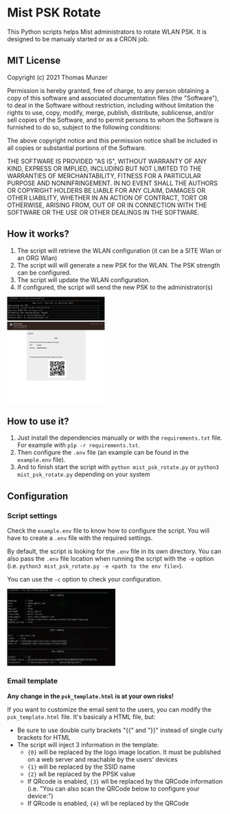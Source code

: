# Mist PSK Rotate

This Python scripts helps Mist administrators to rotate WLAN PSK. It is designed to be manualy started or as a CRON job.

## MIT License

Copyright (c) 2021 Thomas Munzer

Permission is hereby granted, free of charge, to any person obtaining a copy
of this software and associated documentation files (the "Software"), to deal
in the Software without restriction, including without limitation the rights
to use, copy, modify, merge, publish, distribute, sublicense, and/or sell
copies of the Software, and to permit persons to whom the Software is
furnished to do so, subject to the following conditions:

The above copyright notice and this permission notice shall be included in all
copies or substantial portions of the Software.

THE SOFTWARE IS PROVIDED "AS IS", WITHOUT WARRANTY OF ANY KIND, EXPRESS OR
IMPLIED, INCLUDING BUT NOT LIMITED TO THE WARRANTIES OF MERCHANTABILITY,
FITNESS FOR A PARTICULAR PURPOSE AND NONINFRINGEMENT. IN NO EVENT SHALL THE
AUTHORS OR COPYRIGHT HOLDERS BE LIABLE FOR ANY CLAIM, DAMAGES OR OTHER
LIABILITY, WHETHER IN AN ACTION OF CONTRACT, TORT OR OTHERWISE, ARISING FROM,
OUT OF OR IN CONNECTION WITH THE SOFTWARE OR THE USE OR OTHER DEALINGS IN THE
SOFTWARE.

 
## How it works?
1. The script will retrieve the WLAN configuration (it can be a SITE Wlan or an ORG Wlan)
2. The script will will generate a new PSK for the WLAN. The PSK strength can be configured.
3. The script will update the WLAN configuration.
4. If configured, the script will send the new PSK to the administrator(s)

<div>
<img src="https://github.com/tmunzer/mist_psk_rotate/raw/main/._readme/img/rotate.png" width="45%">
</div>
 <div>
<img src="https://github.com/tmunzer/mist_psk_rotate/raw/main/._readme/img/email.png" width="45%">
</div>

## How to use it?
1. Just install the dependencies manually or with the `requirements.txt` file. For example with `pîp -r requirements.txt`.
2. Then configure the `.env` file (an example can be found in the `example.env` file).
3. And to finish start the script with `python mist_psk_rotate.py` or `python3 mist_psk_rotate.py` depending on your system

## Configuration
### Script settings
Check the `example.env` file to know how to configure the script. You will have to create a `.env` file with the required settings.

By default, the script is looking for the `.env` file in its own directory. You can also pass the `.env` file location when running the script with the `-e` option (i.e. `python3 mist_psk_rotate.py -e <path to the env file>`).

You can use the `-c` option to check your configuration.
<div>
<img src="https://github.com/tmunzer/mist_psk_rotate/raw/main/._readme/img/check.png" width="50%">
</div>

### Email template
**Any change in the `psk_template.html` is at your own risks!**

If you want to customize the email sent to the users, you can modify the `psk_template.html` file. It's basicaly a HTML file, but:
- Be sure to use double curly brackets "{{" and "}}" instead of single curly brackets for HTML
- The script will inject 3 information in the template:
  - `{0}` will be replaced by the logo image location. It must be published on a web server and reachable by the users' devices
  - `{1}` will be replaced by the SSID name
  - `{2}` wll be replaced by the PPSK value
  - If QRcode is enabled, `{3}` wll be replaced by the QRCode information (i.e. "You can also scan the QRCode below to configure your device:")
  - If QRcode is enabled, `{4}` wll be replaced by the QRCode
